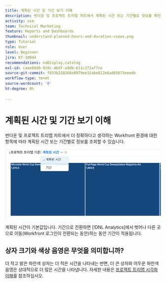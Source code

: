 ```yaml
---
title: 계획된 시간 및 기간 보기 이해
description: 번다운 및 프로젝트 트리맵 차트에서 계획된 시간 또는 기간별로 정보를 확인할 수 있습니다.
activity: use
team: Technical Marketing
feature: Reports and Dashboards
thumbnail: understand-planned-hours-and-duration-views.png
type: Tutorial
role: User
level: Beginner
jira: KT-10044
recommendations: noDisplay,catalog
exl-id: caae6dd0-910c-4bdf-a9db-611c272af7ce
source-git-commit: f033b210268e8979ee15abe812e6ad85673eeedb
workflow-type: tm+mt
source-wordcount: '0'
ht-degree: 0%

---
```


# 계획된 시간 및 기간 보기 이해

번다운 및 프로젝트 트리맵 차트에서 더 정확하다고 생각하는 Workfront 환경에 대한 항목에 따라 계획된 시간 또는 기간별로 정보를 조회할 수 있습니다.

![기간이 아닌 계획된 시간을 선택하는 이미지](assets/section-1-5.png)



계획된 시간이 기본값입니다. 기간으로 전환하면 [!DNL Analytics]에서 벗어나 다른 곳으로 이동(Workfront 로그인이 전환되는 동안)하는 동안 기간이 적용됩니다.

## 상자 크기와 색상 음영은 무엇을 의미합니까?

더 작고 밝은 파란색 상자는 더 적은 시간을 나타내는 반면, 더 큰 상자와 어두운 파란색 음영은 상대적으로 더 많은 시간을 나타냅니다. 자세한 내용은 [프로젝트 트리맵 시각화 이해](https://experienceleague.adobe.com/docs/workfront/using/reporting/enhanced-analytics/project-treemap-overview.html?lang=ko-KR)를 참조하십시오.
